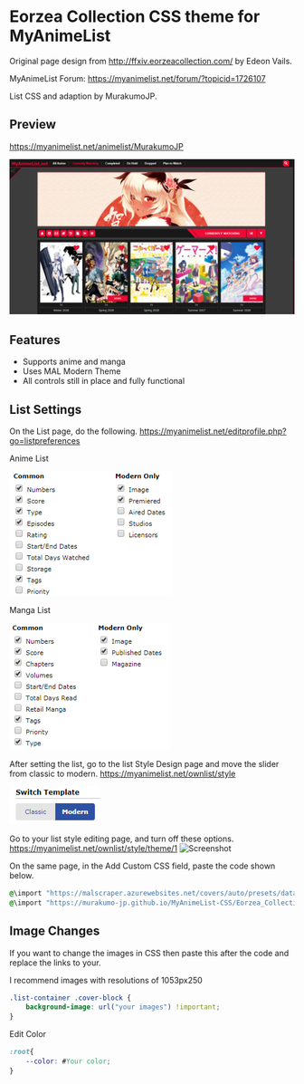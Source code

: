 # Eorzea Collection CSS theme for MyAnimeList

Original page design from http://ffxiv.eorzeacollection.com/ by Edeon Vails.

MyAnimeList Forum: https://myanimelist.net/forum/?topicid=1726107

List CSS and adaption by MurakumoJP.

## Preview
https://myanimelist.net/animelist/MurakumoJP

![Screenshot](preview/Snapshot.png?raw=true)

## Features

* Supports anime and manga
* Uses MAL Modern Theme
* All controls still in place and fully functional

## List Settings
On the List page, do the following.
https://myanimelist.net/editprofile.php?go=listpreferences

Anime List

![Screenshot](preview/ListSettings/AnimeList.png?raw=true)

Manga List

![Screenshot](preview/ListSettings/MangaList.png?raw=true)

After setting the list, go to the list Style Design page and move the slider from classic to modern.
https://myanimelist.net/ownlist/style

![Screenshot](preview/ListSettings/StyleEdit.png?raw=true)

Go to your list style editing page, and turn off these options.
https://myanimelist.net/ownlist/style/theme/1
![Screenshot](https://i.imgur.com/1pVzKRM.png?raw=true)

On the same page, in the Add Custom CSS field, paste the code shown below.

```css
@\import "https://malscraper.azurewebsites.net/covers/auto/presets/dataimagelinkafter";
@\import "https://murakumo-jp.github.io/MyAnimeList-CSS/Eorzea_Collection/Eorzea_Collection.css";
```
## Image Сhanges

If you want to change the images in CSS then paste this after the code and replace the links to your.

I recommend images with resolutions of 1053px250

```css
.list-container .cover-block {
    background-image: url("your images") !important;
}
```

Edit Color

```css
:root{
	--color: #Your color;
}
```
